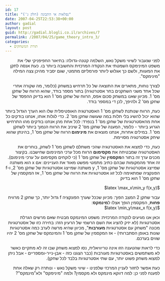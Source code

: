 ```yaml
---
id: 17
title: "נפלאות אי התבונה (חלק ג')"
date: 2007-04-25T22:53:38+00:00
author: gadial
layout: post
guid: http://gadial.blogli.co.il/archives/7
permalink: /2007/04/25/game_theory_intro_3/
categories:
  - תורת המשחקים
---
```

<p class="MsoNormal" dir="rtl">
  לפני שנעבור לשיווי משקל נאש, השלמה קטנה-גדולה: בתיאור החפיפניקי שלי את משפט המינימקס השמטתי את הנקודה המרכזית והחשובה ביותר בו. כעת אנסה לתקן את המעוות, ולשם כך אגלוש ליותר פורמליזם מתמטי, שגם יסביר מהיכן צצה המילה "מינימקס".
</p>

<p class="MsoNormal" dir="rtl">
  לצורך נוחות, מתארים את התוצאה של כל תרחיש במשחק (כלומר, מה שקורה אחרי שכל אחד משני השחקנים בחר אסטרטגיה) בתור מספר בודד, שהוא הרווח של שחקן מס' 1. מכיוון שאנו במשחק סכום אפס, הרווח של שחקן מס' 1 הוא בדיוק ההפסד של שחקן מס' 2 ולהיפך, לכן די במספר בודד.
</p>

<p class="MsoNormal" dir="rtl">
  כעת, הרווח שנותנת לשחקן מס' 1 האסטרטגיה האופטימלית שלו הוא הערך הגדול ביותר שהוא יכול להשיג בלי תלות במה שעושה שחקן מס' 2. כדי לגלות אותו, אנחנו בודקים כל אחת מהאסטרטגיות של שחקן מס' 1 בנפרד: לכל אחת מהן אנחנו בודקים מהו התרחיש הגרוע ביותר - כלומר, המענה של שחקן מס' 2 שיניב את הרווח הנמוך ביותר לשחקן מס' 1. במילים אחרות, אנחנו מוצאים את <strong>מינימום </strong>הרווח של שחקן מס' 1, בהינתן שהוא שיחק אסטרטגיה מסויימת.
</p>

<p class="MsoNormal" dir="rtl">
  כעת, כדי למצוא את האסטרטגיה שהכי משתלם לשחקן מס' 1 לשחק, בוחרים את האסטרטגיה שמבטיחה את <strong>מקסימום</strong> הרווח מכל ערכי המינימום שחישבנו. בקיצור מכנים ערך זה בתור ה<strong>מקסמין</strong> של שחקן מס' 1 (כי לוקחים מקסימום על ערכי מינימום). זה אחד מהמקומות שבהם כתיב מתמטי מפשט מאוד את העניינים: אם x הוא משתנה שמייצג אסטרטגיות של שחקן מס' 1, y משתנה שמייצג אסטרטגיות של שחקן מס' 2, ו-f הפונקציה שמתאימה לכל זוג אסטרטגיות את הרווח של שחקן מס' 1, אז המקסמין של שחקן מס' 1 הוא בדיוק
</p>

<p class="MsoNormal" dir="rtl">
  $latex \max_x\min_y f(x,y)$
</p>

<p class="MsoNormal" dir="rtl">
  עבור שחקן 2 המצב הפוך: מכיוון שככל שערך הפונקציה f גדול יותר, כך שחקן 2 מרוויח <strong>פחות</strong>, המקסמין הופך אצלו ל<strong>מינמקס</strong>:<br /> $latex \min_y\max_x f(x,y)$
</p>

<p class="MsoNormal" dir="rtl">
  וכאן אנו מגיעים לנקודה המרכזית: משפט המינמקס מבטיח שאם מרשים הגרלת אסטרטגיות (לא יזיק להציג את השם הרשמי של הרעיון הזה: בחירה כזו של אסטרטגיות מכונה "משחק עם אסטרטגיות <strong>מעורבות</strong>", מכיוון שהיא מרשה לערב כמה אסטרטגיות שונות באופן הסתברותי) - אז המקסמין של שחקן מס' 1 והמינמקס של שחקן מס' 2 יהיו שווים בערכם.
</p>

<p class="MsoNormal" dir="rtl">
  כדי לראות שהטענה הזו אינה טריוויאלית, נסו למצוא משחק שבו זה לא מתקיים כאשר לא משתמשים באסטרטגיות מעורבות (כבר הצגנו כזה - אבן-נייר-ומספריים - אבל ניתן למצוא משחק פשוט יותר, עם שתי אסטרטגיות בלבד לכל שחקן).
</p>

<p class="MsoNormal" dir="rtl">
  כעת אפשר לחזור לעניין המרכזי שלפנינו - שיווי משקל נאש - ונותרה רק שאלה אחת לפענח לפני כן: למה דווקא מינמקס ולא מקסמין? ולמה "מינ<strong>י</strong>מקס" ולא"מינמקס"?
</p>